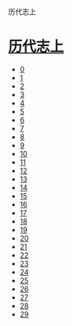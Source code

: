 ﻿




 历代志上



[](bible/../)
=============

[历代志上](bible/index.md)
=================


* [0](bible/1CH00.md)
* [1](bible/1CH01.md)
* [2](bible/1CH02.md)
* [3](bible/1CH03.md)
* [4](bible/1CH04.md)
* [5](bible/1CH05.md)
* [6](bible/1CH06.md)
* [7](bible/1CH07.md)
* [8](bible/1CH08.md)
* [9](bible/1CH09.md)
* [10](bible/1CH10.md)
* [11](bible/1CH11.md)
* [12](bible/1CH12.md)
* [13](bible/1CH13.md)
* [14](bible/1CH14.md)
* [15](bible/1CH15.md)
* [16](bible/1CH16.md)
* [17](bible/1CH17.md)
* [18](bible/1CH18.md)
* [19](bible/1CH19.md)
* [20](bible/1CH20.md)
* [21](bible/1CH21.md)
* [22](bible/1CH22.md)
* [23](bible/1CH23.md)
* [24](bible/1CH24.md)
* [25](bible/1CH25.md)
* [26](bible/1CH26.md)
* [27](bible/1CH27.md)
* [28](bible/1CH28.md)
* [29](bible/1CH29.md)

